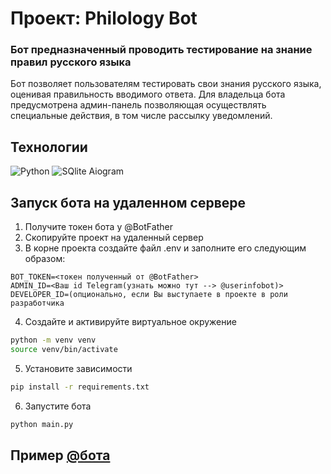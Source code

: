 # Проект: Philology Bot

### Бот предназначенный проводить тестирование на знание правил русского языка

Бот позволяет пользователям тестировать свои знания русского языка, оценивая правильность вводимого ответа. Для владельца бота предусмотрена админ-панель позволяющая осуществлять специальные действия, в том числе рассылку уведомлений.

## Технологии
 ![Python](https://img.shields.io/badge/Python-3776AB?style=for-the-badge&logo=python&logoColor=white)
 ![SQlite](https://img.shields.io/badge/SQLite-003B57?style=for-the-badge&logo=sqlite&logoColor=white)
  Aiogram
 
## Запуск бота на удаленном сервере
  1. Получите токен бота у @BotFather
  2. Скопируйте проект на удаленный сервер
  3. В корне проекта создайте файл .env и заполните его следующим образом:
  ```dotenv
  BOT_TOKEN=<токен полученный от @BotFather>
  ADMIN_ID=<Ваш id Telegram(узнать можно тут --> @userinfobot)>
  DEVELOPER_ID=(опционально, если Вы выступаете в проекте в роли разработчика
  ```
  4. Создайте и активируйте виртуальное окружение
  ```bash
  python -m venv venv
  source venv/bin/activate
  ```
  5. Установите зависимости 
  ```bash
  pip install -r requirements.txt
  ```
  6. Запустите бота
  ```bash
  python main.py
  ```

## Пример [@бота](https://t.me/NWWCPLBot)